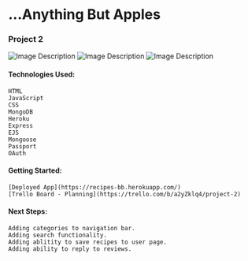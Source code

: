 <h1>...Anything But Apples</h1>
<h3>Project 2</h3>

![Image Description](./public/images/screenshots/ScreenShot1.png)
![Image Description](./public/images/screenshots/ScreenShot2.png)
![Image Description](./public/images/screenshots/ScreenShot3.png)

<h4>Technologies Used:</h4>

  	HTML
  	JavaScript
	CSS
	MongoDB
	Heroku
	Express
	EJS
	Mongoose
	Passport
	OAuth




<h4>Getting Started:</h4>

	[Deployed App](https://recipes-bb.herokuapp.com/)
	[Trello Board - Planning](https://trello.com/b/a2yZklq4/project-2)



<h4>Next Steps:</h4>

	Adding categories to navigation bar.
  	Adding search functionality.
  	Adding ablitity to save recipes to user page.
  	Adding ability to reply to reviews.

